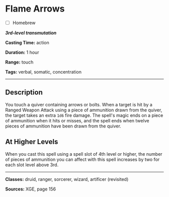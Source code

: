 # Flame Arrows

- [ ] Homebrew

***3rd-level transmutation***

**Casting Time:** action

**Duration:** 1 hour

**Range:** touch

**Tags:** verbal, somatic, concentration

---

## Description
You touch a quiver containing arrows or bolts.
When a target is hit by a Ranged Weapon Attack using a piece of ammunition drawn from the quiver, the target takes an extra `1d6` fire damage.
The spell's magic ends on a piece of ammunition when it hits or misses, and the spell ends when twelve pieces of ammunition have been drawn from the quiver.

## At Higher Levels
When you cast this spell using a spell slot of 4th level or higher, the number of pieces of ammunition you can affect with this spell increases by two for each slot level above 3rd.

---

**Classes:** druid, ranger, sorcerer, wizard, artificer (revisited)

**Sources:** XGE, page 156
